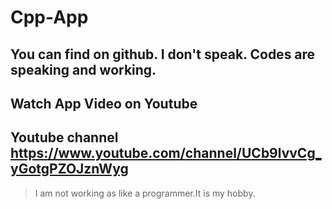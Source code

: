 # Cpp-App
## You can find on github. I don't speak. Codes are speaking and working.
## Watch App Video on Youtube
## Youtube channel https://www.youtube.com/channel/UCb9lvvCg_yGotgPZOJznWyg
> I am not working as like a programmer.It is my hobby.
